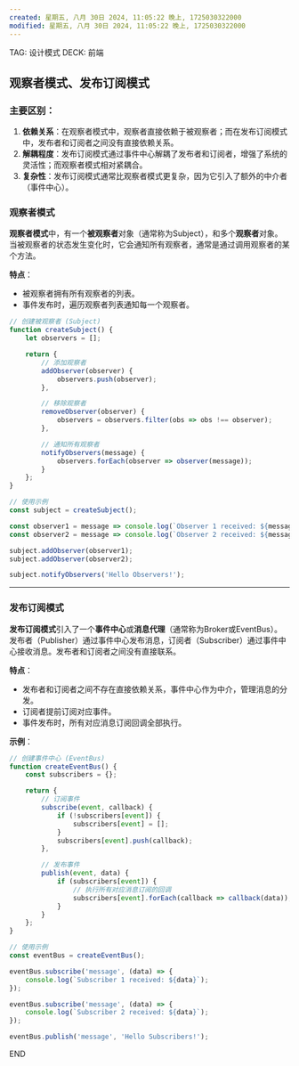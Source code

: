 ```yaml
---
created: 星期五, 八月 30日 2024, 11:05:22 晚上, 1725030322000
modified: 星期五, 八月 30日 2024, 11:05:22 晚上, 1725030322000
---
```


TAG: 设计模式
DECK: 前端
## 观察者模式、发布订阅模式

### 主要区别：

1. **依赖关系**：在观察者模式中，观察者直接依赖于被观察者；而在发布订阅模式中，发布者和订阅者之间没有直接依赖关系。
2. **解耦程度**：发布订阅模式通过事件中心解耦了发布者和订阅者，增强了系统的灵活性；而观察者模式相对紧耦合。
3. **复杂性**：发布订阅模式通常比观察者模式更复杂，因为它引入了额外的中介者（事件中心）。


### 观察者模式

**观察者模式**中，有一个**被观察者**对象（通常称为Subject），和多个**观察者**对象。当被观察者的状态发生变化时，它会通知所有观察者，通常是通过调用观察者的某个方法。

**特点**：

- 被观察者拥有所有观察者的列表。
- 事件发布时，遍历观察者列表通知每一个观察者。

```js
// 创建被观察者 (Subject)
function createSubject() {
    let observers = [];

    return {
        // 添加观察者
        addObserver(observer) {
            observers.push(observer);
        },

        // 移除观察者
        removeObserver(observer) {
            observers = observers.filter(obs => obs !== observer);
        },

        // 通知所有观察者
        notifyObservers(message) {
            observers.forEach(observer => observer(message));
        }
    };
}

// 使用示例
const subject = createSubject();

const observer1 = message => console.log(`Observer 1 received: ${message}`);
const observer2 = message => console.log(`Observer 2 received: ${message}`);

subject.addObserver(observer1);
subject.addObserver(observer2);

subject.notifyObservers('Hello Observers!');

```

---

### 发布订阅模式

**发布订阅模式**引入了一个**事件中心**或**消息代理**（通常称为Broker或EventBus）。发布者（Publisher）通过事件中心发布消息，订阅者（Subscriber）通过事件中心接收消息。发布者和订阅者之间没有直接联系。

**特点**：

- 发布者和订阅者之间不存在直接依赖关系，事件中心作为中介，管理消息的分发。
- 订阅者提前订阅对应事件。
- 事件发布时，所有对应消息订阅回调全部执行。

**示例**：

```js
// 创建事件中心 (EventBus)
function createEventBus() {
    const subscribers = {};

    return {
        // 订阅事件
        subscribe(event, callback) {
            if (!subscribers[event]) {
                subscribers[event] = [];
            }
            subscribers[event].push(callback);
        },

        // 发布事件
        publish(event, data) {
            if (subscribers[event]) {
	            // 执行所有对应消息订阅的回调
                subscribers[event].forEach(callback => callback(data));
            }
        }
    };
}

// 使用示例
const eventBus = createEventBus();

eventBus.subscribe('message', (data) => {
    console.log(`Subscriber 1 received: ${data}`);
});

eventBus.subscribe('message', (data) => {
    console.log(`Subscriber 2 received: ${data}`);
});

eventBus.publish('message', 'Hello Subscribers!');

```



END
<!--ID: 1725034216717-->
